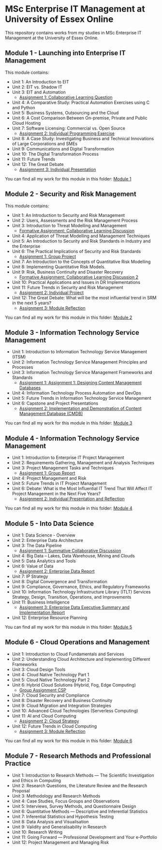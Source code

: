 # MSc Enterprise IT Management at University of Essex Online

This repository contains works from my studies in MSc Enterprise IT Management at the University of Essex Online.


## Module 1 - Launching into Enterprise IT Management

This module contains:
* Unit 1: An Introduction to EIT
* Unit 2: EIT vs. Shadow IT
* Unit 3: EIT and Automation
  * [Assignment 1: Collaborative Learning Question](https://github.com/TobiZeier/UoEO_MSc_EIM/tree/main/Module1_Launching_into_Enterprise_IT_Management/Assignment1/Assignment1.pdf)
* Unit 4: A Comparative Study: Practical Automation Exercises using C and Python
* Unit 5: Business Systems, Outsourcing and the Cloud
* Unit 6: A Cost Comparison Between On-premise, Private and Public Cloud Hosting
* Unit 7: Software Licensing: Commercial vs. Open Source
  * [Assignment 2: Individual Programming Exercise](https://github.com/TobiZeier/UoEO_MSc_EIM/tree/main/Module1_Launching_into_Enterprise_IT_Management/Assignment2)
* Unit 8: A Case Study: Investigating Business and Technical Innovations of Large Corporations and SMEs
* Unit 9: Communications and Digital Transformation
* Unit 10: The Digital Transformation Process
* Unit 11: Future Trends
* Unit 12: The Great Debate
  * [Assigmnemt 3: Individual Presentation](https://github.com/TobiZeier/UoEO_MSc_EIM/tree/main/Module1_Launching_into_Enterprise_IT_Management/Assignment3)

You can find all my work for this module in this folder: [Module 1](https://github.com/TobiZeier/UoEO_MSc_EIM/tree/main/Module1_Launching_into_Enterprise_IT_Management)

## Module 2 - Security and Risk Management

This module contains:
* Unit 1: An Introduction to Security and Risk Management
* Unit 2: Users, Assessments and the Risk Management Process
* Unit 3: Introduction to Threat Modelling and Management
  * [Formative Assignment: Collaborative Learning Discussion](https://github.com/TobiZeier/UoEO_MSc_EIM/blob/main/Module2_Security_and_Risk_Management/Collaborative%20Learning%20Discussion.pdf)
* Unit 4: Application of Threat Modelling and Management Techniques
* Unit 5: An Introduction to Security and Risk Standards in Industry and the Enterprise
* Unit 6: The Practical Implications of Security and Risk Standards
  * [Assignment 1: Group Project](https://github.com/TobiZeier/UoEO_MSc_EIM/tree/main/Module2_Security_and_Risk_Management/GroupAssignment)
* Unit 7: An Introduction to the Concepts of Quantitative Risk Modelling
* Unit 8: Implementing Quantitative Risk Models.
* Unit 9: Risk, Business Continuity and Disaster Recovery
  * [Formative Assignment: Collaborative Learning Discussion 2](https://github.com/TobiZeier/UoEO_MSc_EIM/blob/main/Module2_Security_and_Risk_Management/Collaborative-Learning-Discussion2.pdf)
* Unit 10: Practical Applications and Issues in DR Implementations
* Unit 11: Future Trends in Security and Risk Management
  * [Assignment 2: Individual Project](https://github.com/TobiZeier/UoEO_MSc_EIM/tree/main/Module2_Security_and_Risk_Management/Assignment2)
* Unit 12: The Great Debate: What will be the most influential trend in SRM in the next 5 years?
  * [Assignment 3: Module Reflection](https://github.com/TobiZeier/UoEO_MSc_EIM/blob/main/Module2_Security_and_Risk_Management/TobiasZeierModuleReflection-211024.pdf)

You can find all my work for this module in this folder: [Module 2](https://github.com/TobiZeier/UoEO_MSc_EIM/tree/main/Module2_Security_and_Risk_Management)

## Module 3 - Information Technology Service Management
* Unit 1: Introduction to Information Technology Service Management (ITSM)
* Unit 2: Information Technology Service Management Principles and Processes
* Unit 3: Information Technology Service Management Frameworks and Standards
  * [Assignment 1: Assignment 1: Designing Content Management Databases](https://github.com/TobiZeier/UoEO_MSc_EIM/blob/main/Module3_Information_Technology_Service_Management/TobiasZeierCMDB_Design-111124.pdf)
* Unit 4: Information Technology Process Automation and DevOps
* Unit 5: Future Trends in Information Technology Service Management
* Unit 6: Capstone and Project Presentations
  * [Assignment 2: Implementation and Demonstration of Content Management Database (CMDB)](https://github.com/TobiZeier/UoEO_MSc_EIM/tree/main/Module3_Information_Technology_Service_Management/Assignment2)

You can find all my work for this module in this folder: [Module 3](https://github.com/TobiZeier/UoEO_MSc_EIM/tree/main/Module3_Information_Technology_Service_Management)

## Module 4 - Information Technology Service Management
* Unit 1: Introduction to Enterprise IT Project Management
* Unit 2: Requirements Gathering, Management and Analysis Techniques
* Unit 3: Project Management Tasks and Techniques
  * [Assignment 1: Group Report](https://github.com/TobiZeier/UoEO_MSc_EIM/blob/main/Module4_IT_Project_Management/Group1Report-160225.pdf)
* Unit 4: Project Management and Risk
* Unit 5: Future Trends in IT Project Management
* Unit 6: Debate: What is the Most Influential IT Trend That Will Affect IT Project Management in the Next Five Years?
  * [Assignment 2: Individual Presentation and Reflection](https://github.com/TobiZeier/UoEO_MSc_EIM/tree/main/Module4_IT_Project_Management/Assignment2)

You can find all my work for this module in this folder: [Module 4](https://github.com/TobiZeier/UoEO_MSc_EIM/tree/main/Module4_IT_Project_Management)

## Module 5 - Into Data Science
* Unit 1: Data Science - Overview
* Unit 2: Enterprise Data Architecture
* Unit 3: The Data Pipeline
  * [Assignment 1: Summative Collaborative Discussion](https://github.com/TobiZeier/UoEO_MSc_EIM/blob/main/Module5_Into_Data_Science/Unit1-3-ForumPost.pdf)
* Unit 4: Big Data – Lakes, Data Warehouse, Mining and Clouds
* Unit 5: Data Analytics and Tools
* Unit 6: Value of Data
  * [Assignment 2: Enterprise Data Report](https://github.com/TobiZeier/UoEO_MSc_EIM/blob/main/Module5_Into_Data_Science/TobiasZeierDataReport050625.pdf)
* Unit 7: IP Strategy
* Unit 8: Digital Convergence and Transformation
* Unit 9: Compliance, Governance, Ethics, and Regulatory Frameworks
* Unit 10: Information Technology Infrastructure Library (ITLT) Services Strategy, Design, Transition, Operations, and Improvements
* Unit 11: Business Intelligence
  * [Assignment 3: Enterprise Data Executive Summary and Implementation Report](https://github.com/TobiZeier/UoEO_MSc_EIM/blob/main/Module5_Into_Data_Science/TobiasZeierEnterpriseData140725.pdf)
* Unit 12: Enterprise Resource Planning

You can find all my work for this module in this folder: [Module 5](https://github.com/TobiZeier/UoEO_MSc_EIM/tree/main/Module5_Into_Data_Science)

## Module 6 - Cloud Operations and Management
* Unit 1: Introduction to Cloud Fundamentals and Services
* Unit 2: Understanding Cloud Architecture and Implementing Different Frameworks
* Unit 3: Cloud Design Tools
* Unit 4: Cloud Native Technology Part 1
* Unit 5: Cloud Native Technology Part 2
* Unit 6: Hybrid Cloud Solutions (Hybrid, Fog, Edge Computing)
  * [Group Assignment CSP](https://github.com/TobiZeier/UoEO_MSc_EIM/blob/main/Module6_Cloud_Operations_and_Management/Unit6/GoupB-Assignment250908.pdf)
* Unit 7: Cloud Security and Compliance
* Unit 8: Disaster Recovery and Business Continuity
* Unit 9: Cloud Migration and Integration Strategies
* Unit 10: Advanced Cloud Technologies (Serverless Computing)
* Unit 11: AI and Cloud Computing
  * [Assignment 2: Cloud Strategy](https://github.com/TobiZeier/UoEO_MSc_EIM/blob/main/Module6_Cloud_Operations_and_Management/Unit11-Assignment.pdf)
* Unit 12: Future Trends in Cloud Computing
  * [Assignment 3: Module Reflection](https://github.com/TobiZeier/UoEO_MSc_EIM/blob/main/Module6_Cloud_Operations_and_Management/Unit12-Assignment.pdf)

You can find all my work for this module in this folder: [Module 6](https://github.com/TobiZeier/UoEO_MSc_EIM/blob/main/Module6_Cloud_Operations_and_Management)

## Module 7 - Research Methods and Professional Practice
* Unit 1: Introduction to Research Methods — The Scientific Investigation and Ethics in Computing
* Unit 2: Research Questions, the Literature Review and the Research Proposal
* Unit 3: Methodology and Research Methods
* Unit 4: Case Studies, Focus Groups and Observations
* Unit 5: Interviews, Survey Methods, and Questionnaire Design 
* Unit 6: Quantitative Methods — Descriptive and Inferential Statistics
* Unit 7: Inferential Statistics and Hypothesis Testing  
* Unit 8: Data Analysis and Visualisation
* Unit 9: Validity and Generalisability in Research
* Unit 10: Research Writing
* Unit 11: Going Forward — Professional Development and Your e-Portfolio
* Unit 12: Project Management and Managing Risk

